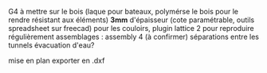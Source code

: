 G4 à mettre sur le bois (laque pour bateaux, polymérse le bois pour le rendre résistant aux éléments)
**3mm** d'épaisseur (cote paramétrable, outils spreadsheet sur freecad)
pour les couloirs, plugin lattice 2 pour reproduire régulièrement
assemblages : assembly 4 (à confirmer)
séparations entre les tunnels
évacuation d'eau?

mise en plan
exporter en .dxf